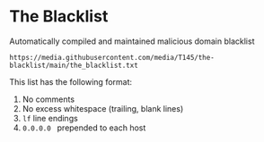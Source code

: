 # The Blacklist
Automatically compiled and maintained malicious domain blacklist

```
https://media.githubusercontent.com/media/T145/the-blacklist/main/the_blacklist.txt
```

This list has the following format:

1. No comments
2. No excess whitespace (trailing, blank lines)
3. `lf` line endings
4. `0.0.0.0 ` prepended to each host
